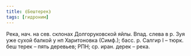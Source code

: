 ```yaml
---
title: ⦗Бештерек⦘
tags: [гидроним]
---
```


Река, нач. на сев. склонах Долгоруковской яйлы. Впад. слева в р. Зуя уже сухой
балкой у нп Харитоновка (Симф.); басс. р. Салгир I – тюрк. беш терек – пять
деревьев; РПН; ср. иран. дерек – река.
